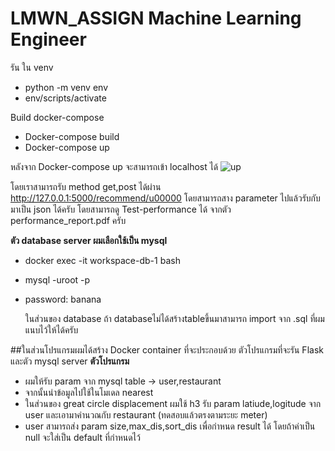 # LMWN_ASSIGN Machine Learning Engineer
รัน ใน venv 
- python -m venv env
- env/scripts/activate

Build docker-compose
- Docker-compose build 
- Docker-compose up

หลังจาก Docker-compose up จะสามารถเข้า localhost ได้ 
![up](https://github.com/Ferryjeerakit/LMWN_ASSIGN/assets/153589125/a7b675a9-df79-4fa1-a517-973362629713)

โดยเราสามารถรับ method get,post ได้ผ่าน http://127.0.0.1:5000/recommend/u00000 โดยสามารถสาง parameter ไปแล้วรับกับมาเป็น json ได้ครับ
โดยสามารถดู Test-performance ได้ จากตัว performance_report.pdf ครับ

**ตัว database server ผมเลือกใช้เป็น mysql**
- docker exec -it workspace-db-1 bash
- mysql -uroot -p
- password: banana

  ในส่วนของ database ถ้า databaseไม่ได้สร้างtableขึ้นมาสามารถ import จาก .sql ที่ผมแนบไว้ให้ได้ครับ

##ในส่วนโปรแกรมผมได้สร้าง Docker container ที่จะประกอบด้วย 
ตัวโปรแกรมที่จะรัน Flask และตัว mysql server 
**ตัวโปรแกรม**
- ผมให้รับ param จาก mysql table -> user,restaurant
- จากนั้นนำข้อมูลไปใช้ในโมเดล nearest
- ในส่วนของ great circle displacement ผมใช้ h3 รับ param latiude,logitude จาก user และเอามาคำนวณกับ restaurant (ทดสอบแล้วตรงตามระยะ meter)
- user สามารถส่ง param size,max_dis,sort_dis เพื่อกำหนด result ได้ โดยถ้าค่าเป็น null จะใส่เป็น default ที่กำหนดไว้

